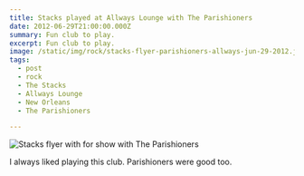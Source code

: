 ```yaml
---
title: Stacks played at Allways Lounge with The Parishioners
date: 2012-06-29T21:00:00.000Z
summary: Fun club to play.
excerpt: Fun club to play.
image: /static/img/rock/stacks-flyer-parishioners-allways-jun-29-2012.jpg
tags:
  - post
  - rock
  - The Stacks
  - Allways Lounge
  - New Orleans
  - The Parishioners

---
```


![Stacks flyer with for show with The Parishioners](/static/img/rock/stacks-flyer-parishioners-allways-jun-29-2012.jpg "Stacks flyer with for show with The Parishioners")

I always liked playing this club. Parishioners were good too.